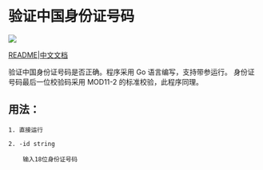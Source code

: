 # 验证中国身份证号码
![](https://travis-ci.org/yzy613/Verify-Chinese-ID-Number.svg?branch=master)

[README](https://github.com/yzy613/Verify-Chinese-ID-Number/blob/master/README.md)|[中文文档](https://github.com/yzy613/Verify-Chinese-ID-Number/blob/master/README_zh.md)

验证中国身份证号码是否正确。程序采用 Go 语言编写，支持带参运行。
身份证号码最后一位校验码采用 MOD11-2 的标准校验，此程序同理。

## 用法：

    1. 直接运行

    2. -id string
    
        输入18位身份证号码
